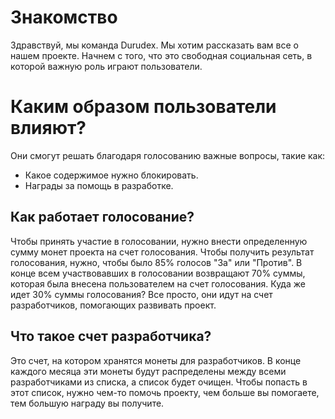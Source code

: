 # Знакомство

Здравствуй, мы команда Durudex. Мы хотим рассказать вам все о нашем проекте. Начнем с того, что это свободная социальная сеть, в которой важную роль играют пользователи.

# Каким образом пользователи влияют?

Они смогут решать благодаря голосованию важные вопросы, такие как:

- Какое содержимое нужно блокировать.
- Награды за помощь в разработке.

## Как работает голосование?

Чтобы принять участие в голосовании, нужно внести определенную сумму монет проекта на счет голосования. Чтобы получить результат голосования, нужно, чтобы было 85% голосов "За" или "Против". В конце всем участвовавших в голосовании возвращают 70% суммы, которая была внесена пользователем на счет голосования. Куда же идет 30% суммы голосования? Все просто, они идут на счет разработчиков, помогающих развивать проект.

## Что такое счет разработчика?

Это счет, на котором хранятся монеты для разработчиков. В конце каждого месяца эти монеты будут распределены между всеми разработчиками из списка, а список будет очищен. Чтобы попасть в этот список, нужно чем-то помочь проекту, чем больше вы помогаете, тем большую награду вы получите.